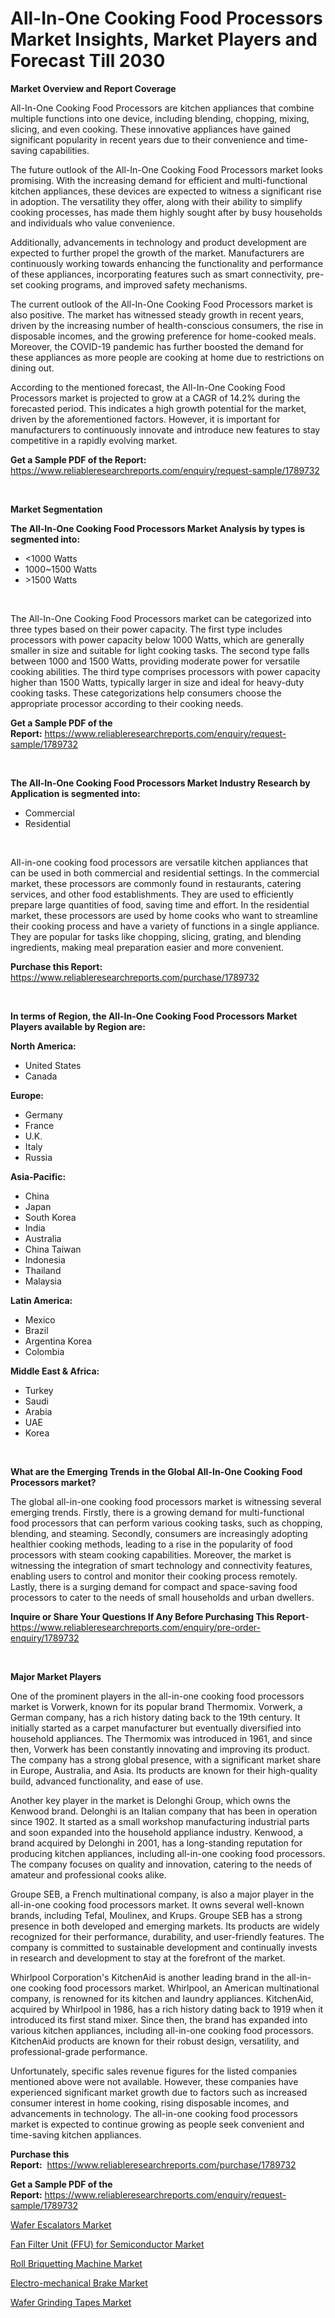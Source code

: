 <p><h1>All-In-One Cooking Food Processors Market Insights, Market Players and Forecast Till 2030</h1></p><p><strong>Market Overview and Report Coverage</strong></p>
<p><p>All-In-One Cooking Food Processors are kitchen appliances that combine multiple functions into one device, including blending, chopping, mixing, slicing, and even cooking. These innovative appliances have gained significant popularity in recent years due to their convenience and time-saving capabilities.</p><p>The future outlook of the All-In-One Cooking Food Processors market looks promising. With the increasing demand for efficient and multi-functional kitchen appliances, these devices are expected to witness a significant rise in adoption. The versatility they offer, along with their ability to simplify cooking processes, has made them highly sought after by busy households and individuals who value convenience.</p><p>Additionally, advancements in technology and product development are expected to further propel the growth of the market. Manufacturers are continuously working towards enhancing the functionality and performance of these appliances, incorporating features such as smart connectivity, pre-set cooking programs, and improved safety mechanisms.</p><p>The current outlook of the All-In-One Cooking Food Processors market is also positive. The market has witnessed steady growth in recent years, driven by the increasing number of health-conscious consumers, the rise in disposable incomes, and the growing preference for home-cooked meals. Moreover, the COVID-19 pandemic has further boosted the demand for these appliances as more people are cooking at home due to restrictions on dining out.</p><p>According to the mentioned forecast, the All-In-One Cooking Food Processors market is projected to grow at a CAGR of 14.2% during the forecasted period. This indicates a high growth potential for the market, driven by the aforementioned factors. However, it is important for manufacturers to continuously innovate and introduce new features to stay competitive in a rapidly evolving market.</p></p>
<p><strong>Get a Sample PDF of the Report:</strong> <a href="https://www.reliableresearchreports.com/enquiry/request-sample/1789732">https://www.reliableresearchreports.com/enquiry/request-sample/1789732</a></p>
<p>&nbsp;</p>
<p><strong>Market Segmentation</strong></p>
<p><strong>The All-In-One Cooking Food Processors Market Analysis by types is segmented into:</strong></p>
<p><ul><li><1000 Watts</li><li>1000~1500 Watts</li><li>>1500 Watts</li></ul></p>
<p>&nbsp;</p>
<p><p>The All-In-One Cooking Food Processors market can be categorized into three types based on their power capacity. The first type includes processors with power capacity below 1000 Watts, which are generally smaller in size and suitable for light cooking tasks. The second type falls between 1000 and 1500 Watts, providing moderate power for versatile cooking abilities. The third type comprises processors with power capacity higher than 1500 Watts, typically larger in size and ideal for heavy-duty cooking tasks. These categorizations help consumers choose the appropriate processor according to their cooking needs.</p></p>
<p><strong>Get a Sample PDF of the Report:</strong>&nbsp;<a href="https://www.reliableresearchreports.com/enquiry/request-sample/1789732">https://www.reliableresearchreports.com/enquiry/request-sample/1789732</a></p>
<p>&nbsp;</p>
<p><strong>The All-In-One Cooking Food Processors Market Industry Research by Application is segmented into:</strong></p>
<p><ul><li>Commercial</li><li>Residential</li></ul></p>
<p>&nbsp;</p>
<p><p>All-in-one cooking food processors are versatile kitchen appliances that can be used in both commercial and residential settings. In the commercial market, these processors are commonly found in restaurants, catering services, and other food establishments. They are used to efficiently prepare large quantities of food, saving time and effort. In the residential market, these processors are used by home cooks who want to streamline their cooking process and have a variety of functions in a single appliance. They are popular for tasks like chopping, slicing, grating, and blending ingredients, making meal preparation easier and more convenient.</p></p>
<p><strong>Purchase this Report:</strong>&nbsp; <a href="https://www.reliableresearchreports.com/purchase/1789732">https://www.reliableresearchreports.com/purchase/1789732</a></p>
<p>&nbsp;</p>
<p><strong>In terms of Region, the All-In-One Cooking Food Processors Market Players available by Region are:</strong></p>
<p>
    <p> <strong> North America: </strong>
        <ul>
            <li>United States</li>
            <li>Canada</li>
        </ul>
        </p> 
    <p> <strong> Europe: </strong>
        <ul>
            <li>Germany</li>
            <li>France</li>
            <li>U.K.</li>
            <li>Italy</li>
            <li>Russia</li>
        </ul>
        </p> 
    <p> <strong> Asia-Pacific: </strong>
        <ul>
            <li>China</li>
            <li>Japan</li>
            <li>South Korea</li>
            <li>India</li>
            <li>Australia</li>
            <li>China Taiwan</li>
            <li>Indonesia</li>
            <li>Thailand</li>
            <li>Malaysia</li>
        </ul>
        </p> 
    <p> <strong> Latin America: </strong>
        <ul>
            <li>Mexico</li>
            <li>Brazil</li>
            <li>Argentina Korea</li>
            <li>Colombia</li>
        </ul>
        </p> 
    <p> <strong> Middle East & Africa: </strong>
        <ul>
            <li>Turkey</li>
            <li>Saudi</li>
            <li>Arabia</li>
            <li>UAE</li>
            <li>Korea</li>
        </ul>
    </p>
    </p>
<p>&nbsp;</p>
<p><strong>What are the Emerging Trends in the Global All-In-One Cooking Food Processors market?</strong></p>
<p><p>The global all-in-one cooking food processors market is witnessing several emerging trends. Firstly, there is a growing demand for multi-functional food processors that can perform various cooking tasks, such as chopping, blending, and steaming. Secondly, consumers are increasingly adopting healthier cooking methods, leading to a rise in the popularity of food processors with steam cooking capabilities. Moreover, the market is witnessing the integration of smart technology and connectivity features, enabling users to control and monitor their cooking process remotely. Lastly, there is a surging demand for compact and space-saving food processors to cater to the needs of small households and urban dwellers.</p></p>
<p><strong>Inquire or Share Your Questions If Any Before Purchasing This Report</strong>- <a href="https://www.reliableresearchreports.com/enquiry/pre-order-enquiry/1789732">https://www.reliableresearchreports.com/enquiry/pre-order-enquiry/1789732</a></p>
<p>&nbsp;</p>
<p><strong>Major Market Players</strong></p>
<p><p>One of the prominent players in the all-in-one cooking food processors market is Vorwerk, known for its popular brand Thermomix. Vorwerk, a German company, has a rich history dating back to the 19th century. It initially started as a carpet manufacturer but eventually diversified into household appliances. The Thermomix was introduced in 1961, and since then, Vorwerk has been constantly innovating and improving its product. The company has a strong global presence, with a significant market share in Europe, Australia, and Asia. Its products are known for their high-quality build, advanced functionality, and ease of use.</p><p>Another key player in the market is Delonghi Group, which owns the Kenwood brand. Delonghi is an Italian company that has been in operation since 1902. It started as a small workshop manufacturing industrial parts and soon expanded into the household appliance industry. Kenwood, a brand acquired by Delonghi in 2001, has a long-standing reputation for producing kitchen appliances, including all-in-one cooking food processors. The company focuses on quality and innovation, catering to the needs of amateur and professional cooks alike.</p><p>Groupe SEB, a French multinational company, is also a major player in the all-in-one cooking food processors market. It owns several well-known brands, including Tefal, Moulinex, and Krups. Groupe SEB has a strong presence in both developed and emerging markets. Its products are widely recognized for their performance, durability, and user-friendly features. The company is committed to sustainable development and continually invests in research and development to stay at the forefront of the market.</p><p>Whirlpool Corporation's KitchenAid is another leading brand in the all-in-one cooking food processors market. Whirlpool, an American multinational company, is renowned for its kitchen and laundry appliances. KitchenAid, acquired by Whirlpool in 1986, has a rich history dating back to 1919 when it introduced its first stand mixer. Since then, the brand has expanded into various kitchen appliances, including all-in-one cooking food processors. KitchenAid products are known for their robust design, versatility, and professional-grade performance.</p><p>Unfortunately, specific sales revenue figures for the listed companies mentioned above were not available. However, these companies have experienced significant market growth due to factors such as increased consumer interest in home cooking, rising disposable incomes, and advancements in technology. The all-in-one cooking food processors market is expected to continue growing as people seek convenient and time-saving kitchen appliances.</p></p>
<p><strong>Purchase this Report:</strong>&nbsp;&nbsp;<a href="https://www.reliableresearchreports.com/purchase/1789732">https://www.reliableresearchreports.com/purchase/1789732</a></p>
<p></p>
<p><strong>Get a Sample PDF of the Report:</strong>&nbsp;<a href="https://www.reliableresearchreports.com/enquiry/request-sample/1789732">https://www.reliableresearchreports.com/enquiry/request-sample/1789732</a></p>
<p><p><a href="https://www.linkedin.com/pulse/wafer-escalators-market-insights-players-forecast-till-2030/">Wafer Escalators Market</a></p><p><a href="https://www.linkedin.com/pulse/decoding-fan-filter-unit-ffu-semiconductor-market-deep/">Fan Filter Unit (FFU) for Semiconductor Market</a></p><p><a href="https://medium.com/@bulk.cream.roll/roll-briquetting-machine-market-the-key-to-successful-business-strategy-forecast-till-2030-9d7c7be042a4">Roll Briquetting Machine Market</a></p><p><a href="https://medium.com/@grab.track.out/electro-mechanical-brake-market-furnishes-information-on-market-share-market-trends-and-market-754db9d13fa6">Electro-mechanical Brake Market</a></p><p><a href="https://github.com/tamvrosiya/Market-Research-Report-List-1/blob/main/wafer-grinding-tapes-market.md">Wafer Grinding Tapes Market</a></p></p>